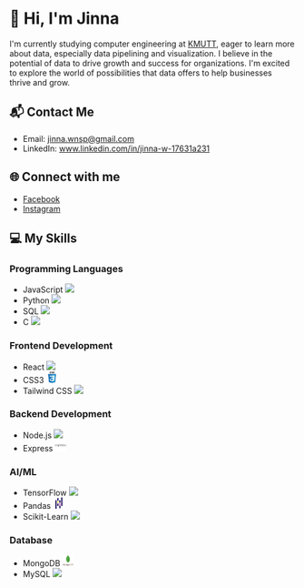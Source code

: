 # 👋 Hi, I'm Jinna

I'm currently studying computer engineering at [KMUTT](https://www.kmutt.ac.th/), eager to learn more about data, especially data pipelining and visualization. I believe in the potential of data to drive growth and success for organizations. I'm excited to explore the world of possibilities that data offers to help businesses thrive and grow.

## 📬 Contact Me
- Email: jinna.wnsp@gmail.com
- LinkedIn: www.linkedin.com/in/jinna-w-17631a231

## 🌐 Connect with me
- [Facebook](https://fb.com/jinna.wannasopa)
- [Instagram](https://instagram.com/jinna_wan)

## 💻 My Skills

### Programming Languages
- JavaScript <img height="20" src="https://img.icons8.com/color/48/000000/javascript--v1.png"/>
- Python <img height="20" src="https://img.icons8.com/fluency/50/000000/python.png"/>
- SQL <img height="20" src="https://img.icons8.com/external-flat-juicy-fish/60/000000/external-sql-coding-and-development-flat-flat-juicy-fish.png"/>
- C <img height="20" src="https://img.icons8.com/color/48/000000/c-programming.png"/>

### Frontend Development
- React <img height="20" src="https://img.icons8.com/office/16/000000/react.png"/>
- CSS3 <img height="20" src="https://raw.githubusercontent.com/devicons/devicon/master/icons/css3/css3-original-wordmark.svg"/>
- Tailwind CSS <img height="20" src="https://www.vectorlogo.zone/logos/tailwindcss/tailwindcss-icon.svg"/>

### Backend Development
- Node.js <img height="20" src="https://img.icons8.com/fluency/48/000000/node-js.png"/>
- Express <img height="20" src="https://raw.githubusercontent.com/devicons/devicon/master/icons/express/express-original-wordmark.svg"/>

### AI/ML
- TensorFlow <img height="20" src="https://www.vectorlogo.zone/logos/tensorflow/tensorflow-icon.svg"/>
- Pandas <img height="20" src="https://raw.githubusercontent.com/devicons/devicon/2ae2a900d2f041da66e950e4d48052658d850630/icons/pandas/pandas-original.svg"/>
- Scikit-Learn <img height="20" src="https://upload.wikimedia.org/wikipedia/commons/0/05/Scikit_learn_logo_small.svg"/>

### Database
- MongoDB <img height="20" src="https://raw.githubusercontent.com/devicons/devicon/master/icons/mongodb/mongodb-original-wordmark.svg"/>
- MySQL <img height="20" src="https://download.logo.wine/logo/MySQL/MySQL-Logo.wine.png"/>
